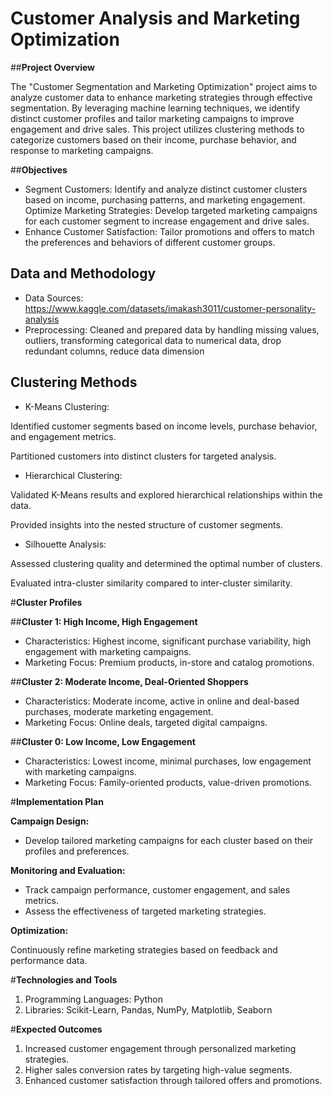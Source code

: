# **Customer Analysis and Marketing Optimization**

##**Project Overview**

The "Customer Segmentation and Marketing Optimization" project aims to analyze customer data to enhance marketing strategies through effective segmentation. By leveraging machine learning techniques, we identify distinct customer profiles and tailor marketing campaigns to improve engagement and drive sales. This project utilizes clustering methods to categorize customers based on their income, purchase behavior, and response to marketing campaigns.

##**Objectives**

- Segment Customers: Identify and analyze distinct customer clusters based on income, purchasing patterns, and marketing engagement.
Optimize Marketing Strategies: Develop targeted marketing campaigns for each customer segment to increase engagement and drive sales.
- Enhance Customer Satisfaction: Tailor promotions and offers to match the preferences and behaviors of different customer groups.

## **Data and Methodology** 

- Data Sources: https://www.kaggle.com/datasets/imakash3011/customer-personality-analysis
- Preprocessing: Cleaned and prepared data by handling missing values, outliers, transforming categorical data to numerical data, drop redundant columns, reduce data dimension

## **Clustering Methods** 
- K-Means Clustering:

Identified customer segments based on income levels, purchase behavior, and engagement metrics.

Partitioned customers into distinct clusters for targeted analysis.

- Hierarchical Clustering:
  
Validated K-Means results and explored hierarchical relationships within the data.

Provided insights into the nested structure of customer segments.

- Silhouette Analysis:

Assessed clustering quality and determined the optimal number of clusters.

Evaluated intra-cluster similarity compared to inter-cluster similarity.

#**Cluster Profiles**

##**Cluster 1: High Income, High Engagement**

- Characteristics: Highest income, significant purchase variability, high engagement with marketing campaigns.
- Marketing Focus: Premium products, in-store and catalog promotions.

##**Cluster 2: Moderate Income, Deal-Oriented Shoppers**

- Characteristics: Moderate income, active in online and deal-based purchases, moderate marketing engagement.
- Marketing Focus: Online deals, targeted digital campaigns.

##**Cluster 0: Low Income, Low Engagement**
- Characteristics: Lowest income, minimal purchases, low engagement with marketing campaigns.
- Marketing Focus: Family-oriented products, value-driven promotions.

#**Implementation Plan**

**Campaign Design:**

- Develop tailored marketing campaigns for each cluster based on their profiles and preferences.

**Monitoring and Evaluation:**

- Track campaign performance, customer engagement, and sales metrics.
- Assess the effectiveness of targeted marketing strategies.

**Optimization:**

Continuously refine marketing strategies based on feedback and performance data.

#**Technologies and Tools**
1. Programming Languages: Python
2. Libraries: Scikit-Learn, Pandas, NumPy, Matplotlib, Seaborn

#**Expected Outcomes**
1. Increased customer engagement through personalized marketing strategies.
2. Higher sales conversion rates by targeting high-value segments.
3. Enhanced customer satisfaction through tailored offers and promotions.

